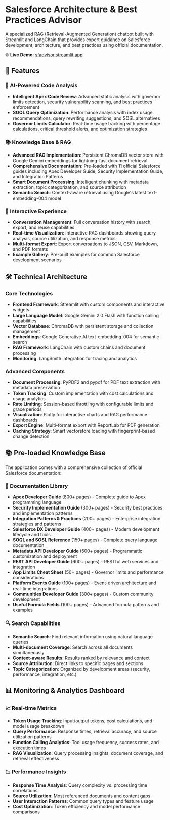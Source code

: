 # Salesforce Architecture & Best Practices Advisor

A specialized RAG (Retrieval-Augmented Generation) chatbot built with Streamlit and LangChain that provides expert guidance on Salesforce development, architecture, and best practices using official documentation.

🌐 **Live Demo**: [sfadvisor.streamlit.app](https://sfadvisor.streamlit.app)

## 🚀 Features

### 🤖 AI-Powered Code Analysis
- **Intelligent Apex Code Review**: Advanced static analysis with governor limits detection, security vulnerability scanning, and best practices enforcement
- **SOQL Query Optimization**: Performance analysis with index usage recommendations, query rewriting suggestions, and SOSL alternatives
- **Governor Limits Calculator**: Real-time usage tracking with percentage calculations, critical threshold alerts, and optimization strategies

### 📚 Knowledge Base & RAG
- **Advanced RAG Implementation**: Persistent ChromaDB vector store with Google Gemini embeddings for lightning-fast document retrieval
- **Comprehensive Documentation**: Pre-loaded with 11 official Salesforce guides including Apex Developer Guide, Security Implementation Guide, and Integration Patterns
- **Smart Document Processing**: Intelligent chunking with metadata extraction, topic categorization, and source attribution
- **Semantic Search**: Context-aware retrieval using Google's latest text-embedding-004 model

### 💬 Interactive Experience
- **Conversation Management**: Full conversation history with search, export, and reuse capabilities
- **Real-time Visualization**: Interactive RAG dashboards showing query analysis, source utilization, and response metrics
- **Multi-format Export**: Export conversations to JSON, CSV, Markdown, and PDF formats
- **Example Gallery**: Pre-built examples for common Salesforce development scenarios

## 🛠️ Technical Architecture

### Core Technologies
- **Frontend Framework**: Streamlit with custom components and interactive widgets
- **Large Language Model**: Google Gemini 2.0 Flash with function calling capabilities
- **Vector Database**: ChromaDB with persistent storage and collection management
- **Embeddings**: Google Generative AI text-embedding-004 for semantic search
- **RAG Framework**: LangChain with custom chains and document processing
- **Monitoring**: LangSmith integration for tracing and analytics

### Advanced Components
- **Document Processing**: PyPDF2 and pypdf for PDF text extraction with metadata preservation
- **Token Tracking**: Custom implementation with cost calculations and usage analytics
- **Rate Limiting**: Session-based throttling with configurable limits and grace periods
- **Visualization**: Plotly for interactive charts and RAG performance dashboards
- **Export Engine**: Multi-format export with ReportLab for PDF generation
- **Caching Strategy**: Smart vectorstore loading with fingerprint-based change detection

## 📚 Pre-loaded Knowledge Base

The application comes with a comprehensive collection of official Salesforce documentation:

### 📖 Documentation Library
- **Apex Developer Guide** (800+ pages) - Complete guide to Apex programming language
- **Security Implementation Guide** (300+ pages) - Security best practices and implementation patterns
- **Integration Patterns & Practices** (200+ pages) - Enterprise integration strategies and patterns
- **Salesforce DX Developer Guide** (400+ pages) - Modern development lifecycle and tools
- **SOQL and SOSL Reference** (150+ pages) - Complete query language documentation
- **Metadata API Developer Guide** (500+ pages) - Programmatic customization and deployment
- **REST API Developer Guide** (600+ pages) - RESTful web services and integration
- **App Limits Cheat Sheet** (50+ pages) - Governor limits and performance considerations
- **Platform Events Guide** (100+ pages) - Event-driven architecture and real-time integrations
- **Communities Developer Guide** (300+ pages) - Custom community development
- **Useful Formula Fields** (100+ pages) - Advanced formula patterns and examples

### 🔍 Search Capabilities
- **Semantic Search**: Find relevant information using natural language queries
- **Multi-document Coverage**: Search across all documents simultaneously
- **Context-aware Results**: Results ranked by relevance and context
- **Source Attribution**: Direct links to specific pages and sections
- **Topic Categorization**: Organized by development areas (security, performance, integration, etc.)

## 📊 Monitoring & Analytics Dashboard

### 📈 Real-time Metrics
- **Token Usage Tracking**: Input/output tokens, cost calculations, and model usage breakdown
- **Query Performance**: Response times, retrieval accuracy, and source utilization patterns
- **Function Calling Analytics**: Tool usage frequency, success rates, and execution times
- **RAG Visualization**: Query processing insights, document coverage, and retrieval effectiveness

### 📉 Performance Insights
- **Response Time Analysis**: Query complexity vs. processing time correlations
- **Source Utilization**: Most referenced documents and content gaps
- **User Interaction Patterns**: Common query types and feature usage
- **Cost Optimization**: Token efficiency and model performance comparisons